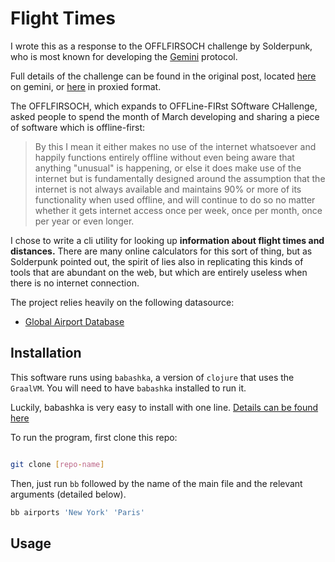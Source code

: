 # Flight Times

I wrote this as a response to the OFFLFIRSOCH challenge by Solderpunk, who is most known for developing the [Gemini](https://geminiprotocol.net/) protocol.

Full details of the challenge can be found in the original post, located [here](gemini://zaibatsu.circumlunar.space/~solderpunk/gemlog/announcing-offlfirsoch-2024.gmi) on gemini, or [here](https://geminiproxy.p.projectsegfau.lt/gemini/zaibatsu.circumlunar.space/~solderpunk/gemlog/announcing-offlfirsoch-2024.gmi) in proxied format.

The OFFLFIRSOCH, which expands to OFFLine-FIRst SOftware CHallenge, asked people to spend the month of March developing and sharing a piece of software which is offline-first:

> By this I mean it either makes no use of the internet whatsoever and happily functions entirely offline without even being aware that anything "unusual" is happening, or else it does make use of the internet but is fundamentally designed around the assumption that the internet is not always available and maintains 90% or more of its functionality when used offline, and will continue to do so no matter whether it gets internet access once per week, once per month, once per year or even longer.

I chose to write a cli utility for looking up **information about flight times and distances.** There are many online calculators for this sort of thing, but as Solderpunk pointed out, the spirit of lies also in replicating this kinds of tools that are abundant on the web, but which are entirely useless when there is no internet connection.

The project relies heavily on the following datasource:

- [Global Airport Database](https://www.partow.net/miscellaneous/airportdatabase/)

## Installation

This software runs using `babashka`, a version of `clojure` that uses the `GraalVM`. You will need to have `babashka` installed to run it.

Luckily, babashka is very easy to install with one line. [Details can be found here](https://github.com/babashka/babashka?tab=readme-ov-file#quickstart)

To run the program, first clone this repo:

``` sh

git clone [repo-name]

```

Then, just run `bb` followed by the name of the main file and the relevant arguments (detailed below).

``` sh
bb airports 'New York' 'Paris'
```

## Usage



